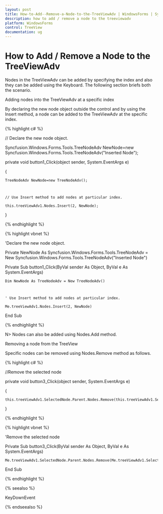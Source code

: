 ```yaml
---
layout: post
title: How-to-Add--Remove-a-Node-to-the-TreeViewAdv | WindowsForms | Syncfusion
description: how to add / remove a node to the treeviewadv
platform: WindowsForms
control: TreeView 
documentation: ug
---
```


# How to Add / Remove a Node to the TreeViewAdv

Nodes in the TreeViewAdv can be added by specifying the index and also they can be added using the Keyboard. The following section briefs both the scenario.

Adding nodes into the TreeViewAdv at a specific index

By declaring the new node object outside the control and by using the Insert method, a node can be added to the TreeViewAdv at the specific index.

{% highlight c# %}



// Declare the new node object. 

Syncfusion.Windows.Forms.Tools.TreeNodeAdv NewNode=new Syncfusion.Windows.Forms.Tools.TreeNodeAdv("Inserted Node"); 

private void button1_Click(object sender, System.EventArgs e) 

{ 

    TreeNodeAdv NewNode=new TreeNodeAdv(); 



    // Use Insert method to add nodes at particular index.

    this.treeViewAdv1.Nodes.Insert(2, NewNode); 

}

{% endhighlight %}

{% highlight vbnet %}



'Declare the new node object. 

Private NewNode As Syncfusion.Windows.Forms.Tools.TreeNodeAdv = New Syncfusion.Windows.Forms.Tools.TreeNodeAdv("Inserted Node") 

Private Sub button1_Click(ByVal sender As Object, ByVal e As System.EventArgs) 

    Dim NewNode As TreeNodeAdv = New TreeNodeAdv() 



    ' Use Insert method to add nodes at particular index.

    Me.treeViewAdv1.Nodes.Insert(2, NewNode) 

End Sub
 
{% endhighlight %}

N> Nodes can also be added using Nodes.Add method.

Removing a node from the TreeView

Specific nodes can be removed using Nodes.Remove method as follows.

{% highlight c# %}



//Remove the selected node

private void button3_Click(object sender, System.EventArgs e)

{

    this.treeViewAdv1.SelectedNode.Parent.Nodes.Remove(this.treeViewAdv1.SelectedNode);

}

{% endhighlight %}

{% highlight vbnet %}



'Remove the selected node

Private Sub button3_Click(ByVal sender As Object, ByVal e As System.EventArgs)

    Me.treeViewAdv1.SelectedNode.Parent.Nodes.Remove(Me.treeViewAdv1.SelectedNode)

End Sub

{% endhighlight %}

{% seealso %}

KeyDownEvent

{% endseealso %}



